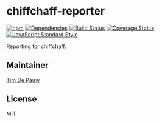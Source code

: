 # chiffchaff-reporter

[![npm](https://img.shields.io/npm/v/chiffchaff-reporter.svg)](https://www.npmjs.com/package/chiffchaff-reporter) [![Dependencies](https://img.shields.io/david/zentrick/chiffchaff-reporter.svg)](https://david-dm.org/zentrick/chiffchaff-reporter) [![Build Status](https://img.shields.io/travis/zentrick/chiffchaff-reporter.svg)](https://travis-ci.org/zentrick/chiffchaff-reporter) [![Coverage Status](https://img.shields.io/coveralls/zentrick/chiffchaff-reporter.svg)](https://coveralls.io/r/zentrick/chiffchaff-reporter) [![JavaScript Standard Style](https://img.shields.io/badge/code%20style-standard-brightgreen.svg)](https://github.com/feross/standard)

Reporting for chiffchaff.

## Maintainer

[Tim De Pauw](https://github.com/timdp)

## License

MIT
